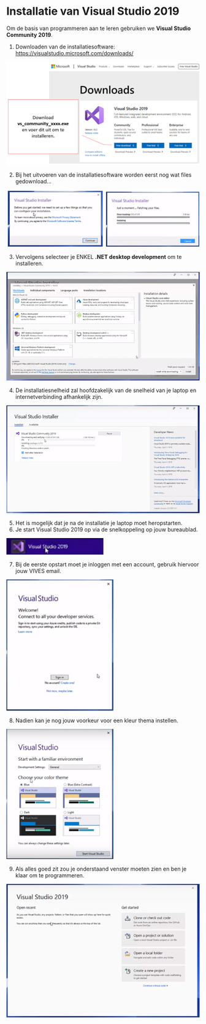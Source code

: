 # Installatie van Visual Studio 2019

Om de basis van programmeren aan te leren gebruiken we **Visual Studio Community 2019**.

1. Downloaden van de installatiesoftware: 
https://visualstudio.microsoft.com/downloads/

![download](./images/afbeelding1.png)

2. Bij het uitvoeren van de installatiesoftware worden eerst nog wat files gedownload...

![download](./images/afbeelding2.png)

3. Vervolgens selecteer je ENKEL **.NET desktop development** om te installeren.

![download](./images/afbeelding3.png)

4. De installatiesnelheid zal hoofdzakelijk van de snelheid van je laptop en internetverbinding afhankelijk zijn.

![download](./images/afbeelding4.png)

5. Het is mogelijk dat je na de installatie je laptop moet heropstarten.
6. Je start Visual Studio 2019 op via de snelkoppeling op jouw bureaublad.

![download](./images/afbeelding5.png)

7. Bij de eerste opstart moet je inloggen met een account, gebruik hiervoor jouw VIVES email.

![download](./images/afbeelding6.png)

8. Nadien kan je nog jouw voorkeur voor een kleur thema instellen.

![download](./images/afbeelding7.png)

9. Als alles goed zit zou je onderstaand venster moeten zien en ben je klaar om te programmeren.

![download](./images/afbeelding8.png)

